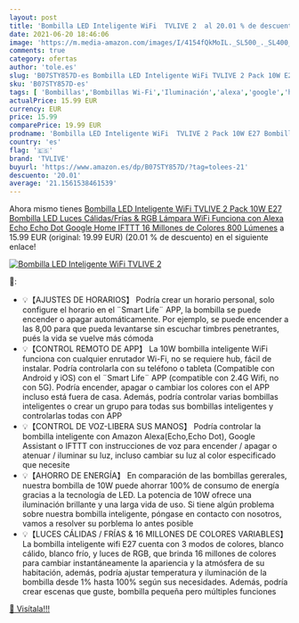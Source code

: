 ```yaml
---
layout: post
title: 'Bombilla LED Inteligente WiFi  TVLIVE 2  al 20.01 % de descuento'
date: 2021-06-20 18:46:06
image: 'https://m.media-amazon.com/images/I/4154fQkMoIL._SL500_._SL400_.jpg'
comments: true
category: ofertas
author: 'tole.es'
slug: 'B07STY857D-es Bombilla LED Inteligente WiFi TVLIVE 2 Pack 10W E27...'
sku: 'B07STY857D-es'
tags: [ 'Bombillas','Bombillas Wi-Fi','Iluminación','alexa','google','home','ifttt','tvlive', ]
actualPrice: 15.99 EUR
currency: EUR
price: 15.99
comparePrice: 19.99 EUR
prodname: 'Bombilla LED Inteligente WiFi  TVLIVE 2 Pack 10W E27 Bombilla LED Luces Cálidas/Frías & RGB  Lámpara WiFi Funciona con Alexa  Echo  Echo Dot  Google Home IFTTT  16 Millones de Colores  800 Lúmenes'
country: 'es'
flag: '🇪🇸'
brand: 'TVLIVE'
buyurl: 'https://www.amazon.es/dp/B07STY857D/?tag=tolees-21'
descuento: '20.01'
average: '21.1561538461539'
---
```


Ahora mismo tienes [Bombilla LED Inteligente WiFi  TVLIVE 2 Pack 10W E27 Bombilla LED Luces Cálidas/Frías & RGB  Lámpara WiFi Funciona con Alexa  Echo  Echo Dot  Google Home IFTTT  16 Millones de Colores  800 Lúmenes](https://www.amazon.es/dp/B07STY857D/?tag=tolees-21) a 15.99 EUR (original: 19.99 EUR) (20.01 %  de descuento) en el siguiente enlace!

[![Bombilla LED Inteligente WiFi  TVLIVE 2 ](https://m.media-amazon.com/images/I/4154fQkMoIL._SL500_._SL400_.jpg)](https://www.amazon.es/dp/B07STY857D/?tag=tolees-21)

🔎:

- 💡【AJUSTES DE HORARIOS】 Podría crear un horario personal, solo configure el horario en el ¨Smart Life¨ APP, la bombilla se puede encender o apagar automáticamente. Por ejemplo, se puede encender a las 8,00 para que pueda levantarse sin escuchar timbres penetrantes, pués la vida se vuelve más cómoda
- 💡【CONTROL REMOTO DE APP】 La 10W bombilla inteligente WiFi funciona con cualquier enrutador Wi-Fi, no se requiere hub, fácil de instalar. Podría controlarla con su teléfono o tableta (Compatible con Android y iOS) con el ¨Smart Life¨ APP (compatible con 2.4G Wifi, no con 5G). Podría encender, apagar o cambiar los colores con el APP incluso está fuera de casa. Además, podría controlar varias bombillas inteligentes o crear un grupo para todas sus bombillas inteligentes y controlarlas todas con APP
- 💡【CONTROL DE VOZ-LIBERA SUS MANOS】 Podría controlar la bombilla inteligente con Amazon Alexa(Echo,Echo Dot), Google Assistant o IFTTT con instrucciones de voz para encender / apagar o atenuar / iluminar su luz, incluso cambiar su luz al color especificado que necesite
- 💡【AHORRO DE ENERGÍA】 En comparación de las bombillas gererales, nuestra bombilla de 10W puede ahorrar 100% de consumo de energía gracias a la tecnología de LED. La potencia de 10W ofrece una iluminación brillante y una larga vida de uso. Si tiene algún problema sobre nuestra bombilla inteligente, póngase en contacto con nosotros, vamos a resolver su porblema lo antes posible
- 💡【LUCES CÁLIDAS / FRÍAS & 16 MILLONES DE COLORES VARIABLES】 La bombilla inteligente wifi E27 cuenta con 3 modos de colores, blanco cálido, blanco frío, y luces de RGB, que brinda 16 millones de colores para cambiar instantáneamente la apariencia y la atmósfera de su habitación, además, podría ajustar temperatura y iluminación de la bombilla desde 1% hasta 100% según sus necesidades. Además, podría crear escenas que guste, bombilla pequeña pero múltiples funciones

[🛒 Visítala!!!](https://www.amazon.es/dp/B07STY857D/?tag=tolees-21)
